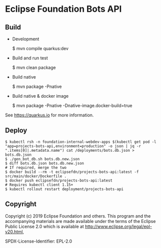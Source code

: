 # Eclipse Foundation Bots API

## Build

* Development 

    $ mvn compile quarkus:dev
   
* Build and run test

    $ mvn clean package
    
* Build native 

    $ mvn package -Pnative
    
* Build native & docker image

    $ mvn package -Pnative -Dnative-image.docker-build=true
    
See https://quarkus.io for more information.  

## Deploy 

```
$ kubectl rsh -n foundation-internal-webdev-apps $(kubectl get pod -l "app=projects-bots-api,environment=production" -o json | jq -r ".items[0]|.metadata.name") cat /deployments/bots.db.json > bots.db.json
$ ./gen_bot_db.sh bots.db.new.json
$ diff bots.db.json bots.db.new.json
# If required, merge the two
$ docker build --rm -t eclipsefdn/projects-bots-api:latest -f src/main/docker/Dockerfile .
$ docker push eclipsefdn/projects-bots-api:latest
# Requires kubectl client 1.15+
$ kubectl rollout restart deployment/projects-bots-api 
```

## Copyright 

Copyright (c) 2019 Eclipse Foundation and others.
This program and the accompanying materials are made available under the terms of the Eclipse Public License 2.0 which is available at http://www.eclipse.org/legal/epl-v20.html,

SPDX-License-Identifier: EPL-2.0
